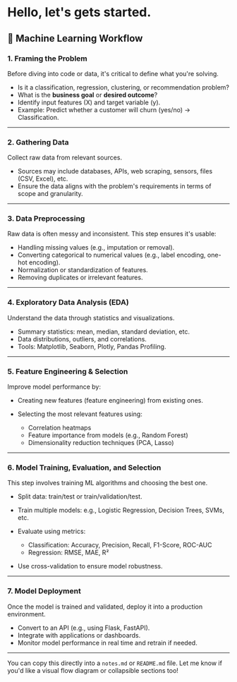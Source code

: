# Hello, let's gets started.


## 🧠 Machine Learning Workflow

### 1. **Framing the Problem**

Before diving into code or data, it's critical to define what you're solving.

* Is it a classification, regression, clustering, or recommendation problem?
* What is the **business goal** or **desired outcome**?
* Identify input features (X) and target variable (y).
* Example: Predict whether a customer will churn (yes/no) → Classification.

---

### 2. **Gathering Data**

Collect raw data from relevant sources.

* Sources may include databases, APIs, web scraping, sensors, files (CSV, Excel), etc.
* Ensure the data aligns with the problem's requirements in terms of scope and granularity.

---

### 3. **Data Preprocessing**

Raw data is often messy and inconsistent. This step ensures it's usable:

* Handling missing values (e.g., imputation or removal).
* Converting categorical to numerical values (e.g., label encoding, one-hot encoding).
* Normalization or standardization of features.
* Removing duplicates or irrelevant features.

---

### 4. **Exploratory Data Analysis (EDA)**

Understand the data through statistics and visualizations.

* Summary statistics: mean, median, standard deviation, etc.
* Data distributions, outliers, and correlations.
* Tools: Matplotlib, Seaborn, Plotly, Pandas Profiling.

---

### 5. **Feature Engineering & Selection**

Improve model performance by:

* Creating new features (feature engineering) from existing ones.
* Selecting the most relevant features using:

  * Correlation heatmaps
  * Feature importance from models (e.g., Random Forest)
  * Dimensionality reduction techniques (PCA, Lasso)

---

### 6. **Model Training, Evaluation, and Selection**

This step involves training ML algorithms and choosing the best one.

* Split data: train/test or train/validation/test.
* Train multiple models: e.g., Logistic Regression, Decision Trees, SVMs, etc.
* Evaluate using metrics:

  * Classification: Accuracy, Precision, Recall, F1-Score, ROC-AUC
  * Regression: RMSE, MAE, R²
* Use cross-validation to ensure model robustness.

---

### 7. **Model Deployment**

Once the model is trained and validated, deploy it into a production environment.

* Convert to an API (e.g., using Flask, FastAPI).
* Integrate with applications or dashboards.
* Monitor model performance in real time and retrain if needed.

---

You can copy this directly into a `notes.md` or `README.md` file. Let me know if you'd like a visual flow diagram or collapsible sections too!



